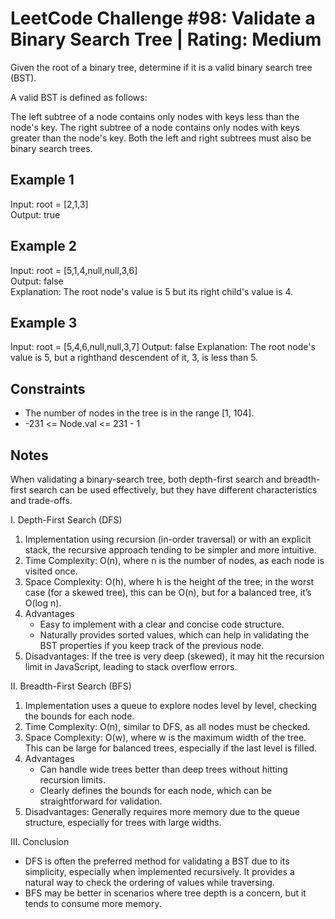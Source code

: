 # LeetCode Challenge #98: Validate a Binary Search Tree | Rating: Medium

Given the root of a binary tree, determine if it is a valid binary search tree (BST).

A valid BST is defined as follows:

The left subtree of a node contains only nodes with keys less than the node's key. The right subtree of a node contains only nodes with keys greater than the node's key. Both the left and right subtrees must also be binary search trees.

## Example 1

Input: root = [2,1,3]  
Output: true  

## Example 2

Input: root = [5,1,4,null,null,3,6]  
Output: false  
Explanation: The root node's value is 5 but its right child's value is 4.

## Example 3

Input: root = [5,4,6,null,null,3,7]
Output: false
Explanation: The root node's value is 5, but a righthand descendent of it, 3, is less than 5.

## Constraints

- The number of nodes in the tree is in the range [1, 104].
- -231 <= Node.val <= 231 - 1

## Notes

When validating a binary-search tree, both depth-first search and breadth-first search can be used effectively, but they have different characteristics and trade-offs.

I. Depth-First Search (DFS)

1. Implementation using recursion (in-order traversal) or with an explicit stack, the recursive approach tending to be simpler and more intuitive.
2. Time Complexity: O(n), where n is the number of nodes, as each node is visited once.
3. Space Complexity: O(h), where h is the height of the tree; in the worst case (for a skewed tree), this can be O(n), but for a balanced tree, it’s O(log n).
4. Advantages
    - Easy to implement with a clear and concise code structure.
    - Naturally provides sorted values, which can help in validating the BST properties if you keep track of the previous node.
5. Disadvantages: If the tree is very deep (skewed), it may hit the recursion limit in JavaScript, leading to stack overflow errors.

II. Breadth-First Search (BFS)

1. Implementation uses a queue to explore nodes level by level, checking the bounds for each node.
2. Time Complexity: O(n), similar to DFS, as all nodes must be checked.
3. Space Complexity: O(w), where w is the maximum width of the tree. This can be large for balanced trees, especially if the last level is filled.
4. Advantages
    - Can handle wide trees better than deep trees without hitting recursion limits.
    - Clearly defines the bounds for each node, which can be straightforward for validation.
5. Disadvantages: Generally requires more memory due to the queue structure, especially for trees with large widths.

III. Conclusion

- DFS is often the preferred method for validating a BST due to its simplicity, especially when implemented recursively. It provides a natural way to check the ordering of values while traversing.
- BFS may be better in scenarios where tree depth is a concern, but it tends to consume more memory.
